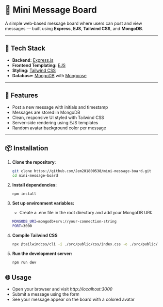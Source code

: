 # 📝 Mini Message Board

A simple web-based message board where users can post and view messages — built using **Express**, **EJS**, **Tailwind CSS**, and **MongoDB**.

---

## 🔧 Tech Stack

- **Backend:** [Express.js](https://expressjs.com/)
- **Frontend Templating:** [EJS](https://ejs.co/)
- **Styling:** [Tailwind CSS](https://tailwindcss.com/)
- **Database:** [MongoDB](https://www.mongodb.com/) with [Mongoose](https://mongoosejs.com/)

---

## 🚀 Features

- Post a new message with initials and timestamp
- Messages are stored in MongoDB
- Clean, responsive UI styled with Tailwind CSS
- Server-side rendering using EJS templates
- Random avatar background color per message

---

## 📦 Installation

1. **Clone the repository:**
   ```bash
   git clone https://github.com/Jem201800538/mini-message-board.git
   cd mini-message-board
   ```
2. **Install dependencies:**

   ```bash
   npm install
   ```

3. **Set up environment variables:**

   - Create a .env file in the root directory and add your MongoDB URI:

   ```bash
   MONGODB_URI=mongodb+srv://your-connection-string
   PORT=3000
   ```

4. **Compile Tailwind CSS**
   ```bash
   npx @tailwindcss/cli -i ./src/public/css/index.css -o ./src/public/dist/styles.css --watch
   ```
5. **Run the development server:**
   ```bash
   npm run dev
   ```

## 🌐 Usage

- Open your browser and visit _http://localhost:3000_
- Submit a message using the form
- See your message appear on the board with a colored avatar
